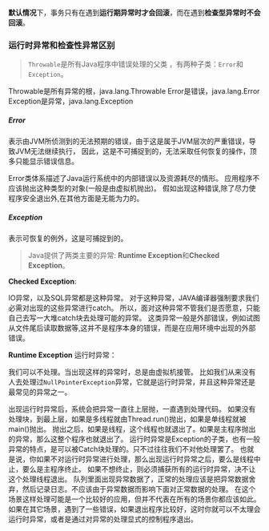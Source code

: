 **默认情况**下，事务只有在遇到**运行期异常时才会回滚**，而在遇到**检查型异常时不会回滚**。

### 运行时异常和检查性异常区别

>`Throwable`是所有Java程序中错误处理的父类 ，有两种子类：`Error`和`Exception`。

Throwable是所有异常的根，java.lang.Throwable
Error是错误，java.lang.Error
Exception是异常，java.lang.Exception

##### Error

表示由JVM所侦测到的无法预期的错误，由于这是属于JVM层次的严重错误，导致JVM无法继续执行，
因此，这是不可捕捉到的，无法采取任何恢复的操作，顶多只能显示错误信息。

Error类体系描述了Java运行系统中的内部错误以及资源耗尽的情形。
应用程序不应该抛出这种类型的对象(一般是由虚拟机抛出)。
假如出现这种错误,除了尽力使程序安全退出外,在其他方面是无能为力的。

##### Exception

表示可恢复的例外，这是可捕捉到的。 

>Java提供了两类主要的异常: **Runtime Exception**和**Checked Exception**。 

**Checked Exception**:

IO异常，以及SQL异常都是这种异常。
对于这种异常，JAVA编译器强制要求我们必需对出现的这些异常进行catch。
所以，面对这种异常不管我们是否愿意，只能自己去写一大堆catch块去处理可能的异常。
这类异常一般是外部错误，例如试图从文件尾后读取数据等,这并不是程序本身的错误，而是在应用环境中出现的外部错误。 

**Runtime Exception** 运行时异常：

我们可以不处理。当出现这样的异常时，总是由虚拟机接管。
比如我们从来没有人去处理过`NullPointerException`异常，它就是运行时异常，并且这种异常还是最常见的异常之一。

出现运行时异常后，系统会把异常一直往上层抛，一直遇到处理代码。
如果没有处理块，到最上层，如果是多线程就由Thread.run()抛出，如果是单线程就被main()抛出。
抛出之后，如果是线程，这个线程也就退出了。如果是主程序抛出的异常，那么这整个程序也就退出了。
运行时异常是Exception的子类，也有一般异常的特点，是可以被Catch块处理的。只不过往往我们不对他处理罢了。
也就是说，你如果不对运行时异常进行处理，那么出现运行时异常之后，要么是线程中止，要么是主程序终止。
如果不想终止，则必须捕获所有的运行时异常，决不让这个处理线程退出。
队列里面出现异常数据了，正常的处理应该是把异常数据舍弃，然后记录日志。不应该由于异常数据而影响下面对正常数据的处理。
在这个场景这样处理可能是一个比较好的应用，但并不代表在所有的场景你都应该如此。
如果在其它场景，遇到了一些错误，如果退出程序比较好，这时你就可以不太理会运行时异常，或者是通过对异常的处理显式的控制程序退出。
